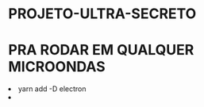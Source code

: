 # PROJETO-ULTRA-SECRETO

<h1>PRA RODAR EM QUALQUER MICROONDAS</h1>
<li>yarn add -D electron</li>
<li></li>
